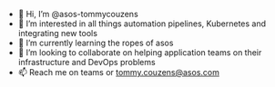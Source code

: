 - 👋  Hi, I’m @asos-tommycouzens
- 👀  I’m interested in all things automation pipelines, Kubernetes and integrating new tools
- 🌱  I’m currently learning the ropes of asos
- 💞️  I’m looking to collaborate on helping application teams on their infrastructure and DevOps problems
- 📫  Reach me on teams or tommy.couzens@asos.com

<!---
asos-tommycouzens/asos-tommycouzens is a ✨ special ✨ repository because its `README.md` (this file) appears on your GitHub profile.
You can click the Preview link to take a look at your changes.
--->
